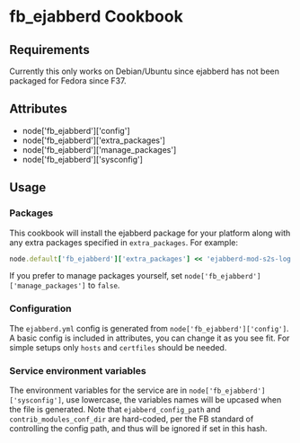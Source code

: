 fb_ejabberd Cookbook
====================

Requirements
------------
Currently this only works on Debian/Ubuntu since ejabberd has not been packaged
for Fedora since F37.

Attributes
----------
* node['fb_ejabberd']['config']
* node['fb_ejabberd']['extra_packages']
* node['fb_ejabberd']['manage_packages']
* node['fb_ejabberd']['sysconfig']

Usage
-----
### Packages

This cookbook will install the ejabberd package for your platform along with
any extra packages specified in `extra_packages`. For example:

```ruby
node.default['fb_ejabberd']['extra_packages'] << 'ejabberd-mod-s2s-log'
```

If you prefer to manage packages yourself, set
`node['fb_ejabberd']['manage_packages']` to `false`.

### Configuration

The `ejabberd.yml` config is generated from `node['fb_ejabberd']['config']`. A
basic config is included in attributes, you can change it as you see fit. For
simple setups only `hosts` and `certfiles` should be needed.

### Service environment variables

The environment variables for the service are in
`node['fb_ejabberd']['sysconfig']`, use lowercase, the variables names will be
upcased when the file is generated. Note that `ejabberd_config_path` and
`contrib_modules_conf_dir` are hard-coded, per the FB standard of controlling
the config path, and thus will be ignored if set in this hash.
